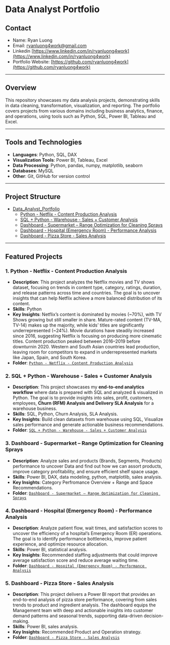 # Data Analyst Portfolio

## Contact

- Name: Ryan Luong
- Email: [ryanluong4work@gmail.com](mailto:ryanluong4work@gmail.com)
- Linkedin [https://www.linkedin.com/in/ryanluong4work](https://www.linkedin.com/in/ryanluong4work)
- Portfolio Website: [https://github.com/ryanluong4work](https://github.com/ryanluong4work)

---

## Overview
This repository showcases my data analysis projects, demonstrating skills in data cleaning, transformation, visualization, and reporting. The portfolio covers projects from various domains including business analytics, finance, and operations, using tools such as Python, SQL, Power BI, Tableau and Excel.

---

## Tools and Technologies
- **Languages**: Python, SQL, DAX
- **Visualization Tools**: Power BI, Tableau, Excel
- **Data Processing**: Python, pandas, numpy, matplotlib, seaborn
- **Databases**: MySQL
- **Other**: Git, GitHub for version control

---

## Project Structure
 - [Data_Analyst_Portfolio](https://github.com/RyanLuong4work/Data_Analyst_Portfolio)
    - [Python - Netflix - Content Production Analysis](https://github.com/RyanLuong4work/Data_Analyst_Portfolio/tree/main/Python%20-%20Netflix%20-%20Content%20Production%20Analysis)
    - [SQL + Python - Warehouse - Sales + Customer Analysis](https://github.com/RyanLuong4work/Data_Analysis_Portfolio/tree/170a793459917fda949c35430e18265b54021e0e/SQL%20%2B%20Python%20-%20Warehouse%20-%20Sales%20%2B%20Customer%20Analysis)
    - [Dashboard - Supermarket – Range Optimization for Cleaning Sprays](https://github.com/RyanLuong4work/Data_Analysis_Portfolio/tree/170a793459917fda949c35430e18265b54021e0e/Dashboard%20-%20%20Supermarket%20%E2%80%93%20Range%20Optimization%20for%20Cleaning%20Sprays)
    - [Dashboard - Hospital (Emergency Room) - Performance Analysis](https://github.com/RyanLuong4work/Data_Analysis_Portfolio/tree/170a793459917fda949c35430e18265b54021e0e/Dashboard%20-%20Hospital%20(Emergency%20Room)%20-%20Performance%20Analysis)
    - [Dashboard - Pizza Store - Sales Analysis](https://github.com/RyanLuong4work/Data_Analysis_Portfolio/tree/170a793459917fda949c35430e18265b54021e0e/Dashboard%20-%20Pizza%20Store%20-%20Sales%20Analysis)
         
---

## Featured Projects

### 1. Python - Netflix - Content Production Analysis
- **Description**: This project analyzes the Netflix movies and TV shows dataset, focusing on trends in content type, category, ratings, duration, and release patterns across time and countries. The goal is to uncover insights that can help Netflix achieve a more balanced distribution of its content.
- **Skills**: Python
- **Key Insights**: Netflix’s content is dominated by movies (~70%), with TV Shows growing but still smaller in share. Mature-rated content (TV-MA, TV-14) makes up the majority, while kids’ titles are significantly underrepresented (~24%). Movie durations have steadily increased since 2016, suggesting Netflix is focusing on producing more cinematic titles. Content production peaked between 2016–2019 before downturnin 2020. Western and South Asian countries lead production, leaving room for competitors to expand in underrepresented markets like Japan, Spain, and South Korea.
- **Folder**: [`Python - Netflix - Content Production Analysis`](https://github.com/RyanLuong4work/Data_Analyst_Portfolio/tree/main/Python%20-%20Netflix%20-%20Content%20Production%20Analysis)

### 2. SQL + Python - Warehouse - Sales + Customer Analysis
- **Description**: This project showcases my **end-to-end analytics workflow** where data is prepared with SQL and analyzed & visualized in Python. The goal is to provide insights into sales, profit, customers, employees, **Churn (RFM) Analysis and Delivery SLA Analysis** for a warehouse business.
- **Skills**: SQL, Python, Churn Analysis, SLA Analysis.
- **Key Insights**: Build clean datasets from warehouse using SQL, Visualize sales performance and generate actionable business recommendations.
- **Folder**: [`SQL + Python - Warehouse - Sales + Customer Analysis`](https://github.com/RyanLuong4work/Data_Analysis_Portfolio/tree/170a793459917fda949c35430e18265b54021e0e/SQL%20%2B%20Python%20-%20Warehouse%20-%20Sales%20%2B%20Customer%20Analysis)

### 3. Dashboard - Supermarket – Range Optimization for Cleaning Sprays
- **Description**: Analyze sales and products (Brands, Segments, Products) performance to uncover Data and find out how we can assort products, improve category profitability, and ensure efficient shelf space usage.
- **Skills**: Power BI, DAX, data modeling, python, matplotlib, sales analysis.
- **Key Insights**: Category Perfromance Overview + Range and Space Recommendations.
- **Folder**: [`Dashboard - Supermarket – Range Optimization for Cleaning Sprays`](https://github.com/RyanLuong4work/Data_Analysis_Portfolio/tree/9c03afbb9132716e5360b79efa06278159a9f07d/Dashboard%20-%20%20Supermarket%20%E2%80%93%20Range%20Optimization%20for%20Cleaning%20Sprays)

### 4. Dashboard - Hospital (Emergency Room) - Performance Analysis
- **Description**: Analyze patient flow, wait times, and satisfaction scores to uncover the efficiency of a hospital’s Emergency Room (ER) operations. The goal is to identify performance bottlenecks, improve patient experience, and optimize resource allocation.
- **Skills**: Power BI, statistical analysis.
- **Key Insights**: Recommended staffing adjustments that could improve average satisfaction score and reduce average waiting time.
- **Folder**: [`Dashboard - Hospital (Emergency Room) - Performance Analysis`](https://github.com/RyanLuong4work/Data_Analysis_Portfolio/tree/9c03afbb9132716e5360b79efa06278159a9f07d/Dashboard%20-%20Hospital%20(Emergency%20Room)%20-%20Performance%20Analysis)

### 5. Dashboard - Pizza Store - Sales Analysis
- **Description**: This project delivers a Power BI report that provides an end-to-end analysis of pizza store performance, covering from sales trends to product and ingredient analysis. The dashboard equips the Management team with deep and actionable insights into customer demand patterns and seasonal trends, supporting data-driven decision-making.
- **Skills**: Power BI, sales analysis.
- **Key Insights**: Recommended Product and Operation strategy.
- **Folder**: [`Dashboard - Pizza Store - Sales Analysis`](https://github.com/RyanLuong4work/Data_Analysis_Portfolio/tree/9c03afbb9132716e5360b79efa06278159a9f07d/Dashboard%20-%20Pizza%20Store%20-%20Sales%20Analysis)
